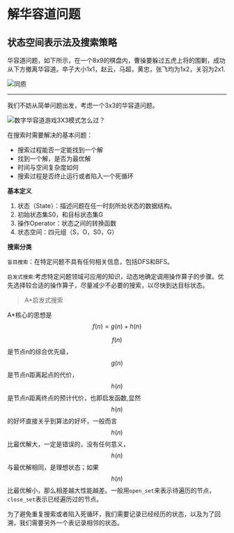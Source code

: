 # 解华容道问题

## 状态空间表示法及搜索策略

华容道问题，如下所示，在一个8x9的棋盘内，曹操要躲过五虎上将的围剿，成功从下方撤离华容道。卒子大小1x1，赵云，马超，黄忠，张飞均为1x2，关羽为2x1.

![同质](https://img-blog.csdn.net/20161002102820064)

---

我们不妨从简单问题出发，考虑一个3x3的华容道问题。

![数字华容道游戏3X3模式怎么过？](https://exp-picture.cdn.bcebos.com/025d87c0affce18685f722c61f1fbee435daeb6c.jpg?x-bce-process=image%2Fresize%2Cm_lfit%2Cw_500%2Climit_1)

在搜索时需要解决的基本问题：

- 搜索过程能否一定能找到一个解
- 找到一个解，是否为最优解
- 时间与空间复杂度如何
- 搜索过程是否终止运行或者陷入一个死循环

**基本定义**

1. 状态（State）：描述问题在任一时刻所处状态的数据结构。
2. 初始状态集S0，和目标状态集G
3. 操作Operator：状态之间的转换函数
4. 状态空间：四元组（S，O，S0，G）

**搜索分类**

`盲目搜索`：在特定问题不具有任何相关信息，包括DFS和BFS。

`启发式搜索`:考虑特定问题领域可应用的知识，动态地确定调用操作算子的步骤。优先选择较合适的操作算子，尽量减少不必要的搜索，以尽快到达目标状态。

> A*启发式搜索

A*核心的思想是 $$f(n)=g(n)+h(n)$$

$$f(n)$$是节点n的综合优先级，$$g(n)$$是节点n距离起点的代价，$$h(n)$$是节点n距离终点的预计代价，也即启发函数,显然$$h(n)$$的好坏直接关乎到算法的好坏，一般而言$$h(n)$$比最优解大，一定是错误的，没有任何意义，$$h(n)$$与最优解相同，是理想状态；如果$$h(n)$$比最优解小，那么相差越大性能越差。一般用`open_set`来表示待遍历的节点，`close_set`表示已经遍历过的节点。

为了避免重复搜索或者陷入死循环，我们需要记录已经经历的状态，以及为了回溯，我们需要另外一个表记录相邻的状态。
